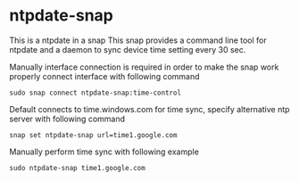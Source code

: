 # ntpdate-snap

This is a ntpdate in a snap
This snap provides a command line tool for ntpdate and a daemon to sync device time setting every 30 sec.

Manually interface connection is required in order to make the snap work properly connect interface with following command

```sudo snap connect ntpdate-snap:time-control```

Default connects to time.windows.com for time sync, specify alternative ntp server with following command

```snap set ntpdate-snap url=time1.google.com```

Manually perform time sync with following example

```sudo ntpdate-snap time1.google.com```
